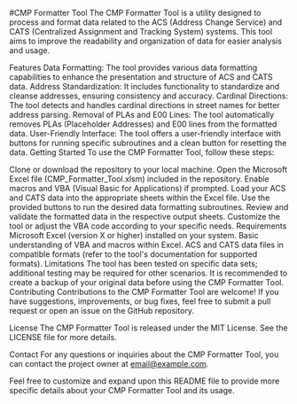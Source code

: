 #CMP Formatter Tool
The CMP Formatter Tool is a utility designed to process and format data related to the ACS (Address Change Service) and CATS (Centralized Assignment and Tracking System) systems. This tool aims to improve the readability and organization of data for easier analysis and usage.

Features
Data Formatting: The tool provides various data formatting capabilities to enhance the presentation and structure of ACS and CATS data.
Address Standardization: It includes functionality to standardize and cleanse addresses, ensuring consistency and accuracy.
Cardinal Directions: The tool detects and handles cardinal directions in street names for better address parsing.
Removal of PLAs and E00 Lines: The tool automatically removes PLAs (Placeholder Addresses) and E00 lines from the formatted data.
User-Friendly Interface: The tool offers a user-friendly interface with buttons for running specific subroutines and a clean button for resetting the data.
Getting Started
To use the CMP Formatter Tool, follow these steps:

Clone or download the repository to your local machine.
Open the Microsoft Excel file (CMP_Formatter_Tool.xlsm) included in the repository.
Enable macros and VBA (Visual Basic for Applications) if prompted.
Load your ACS and CATS data into the appropriate sheets within the Excel file.
Use the provided buttons to run the desired data formatting subroutines.
Review and validate the formatted data in the respective output sheets.
Customize the tool or adjust the VBA code according to your specific needs.
Requirements
Microsoft Excel (version X or higher) installed on your system.
Basic understanding of VBA and macros within Excel.
ACS and CATS data files in compatible formats (refer to the tool's documentation for supported formats).
Limitations
The tool has been tested on specific data sets; additional testing may be required for other scenarios.
It is recommended to create a backup of your original data before using the CMP Formatter Tool.
Contributing
Contributions to the CMP Formatter Tool are welcome! If you have suggestions, improvements, or bug fixes, feel free to submit a pull request or open an issue on the GitHub repository.

License
The CMP Formatter Tool is released under the MIT License. See the LICENSE file for more details.

Contact
For any questions or inquiries about the CMP Formatter Tool, you can contact the project owner at email@example.com.

Feel free to customize and expand upon this README file to provide more specific details about your CMP Formatter Tool and its usage.
